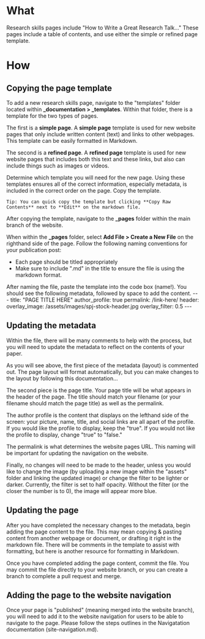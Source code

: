 # What

Research skills pages include "How to Write a Great Research Talk..." <add other pages here.> These pages include a table of contents, and use either the simple or refined page template. 


# How

## Copying the page template

To add a new research skills page, navigate to the "templates" folder located  within **_documentation > _templates**. Within that folder, there is a template for the two types of pages. 

The first is a **simple page**. A **simple page** template is used for new website pages that only include written content (text) and links to other webpages. This template can be easily formatted in Markdown.

The second is a **refined page**. A **refined page** template is used for new website pages that includes both this text and these links, but also can include things such as images or videos.

Determine which template you will need for the new page. Using these templates ensures all of the correct information, especially metadata, is included in the correct order on the page. Copy the template.

    Tip: You can quick copy the template but clicking **Copy Raw Contents** next to **Edit** on the markdown file. 

After copying the template, navigate to the **_pages** folder within the main branch of the website. 

When within the **_pages** folder, select **Add File > Create a New File** on the righthand side of the page. Follow the following naming conventions for your publication post:
- Each page should be titled appropriately  
- Make sure to include ".md" in the title to ensure the file is using the markdown format.

After naming the file, paste the template into the code box (name!). You should see the following metadata, followed by space to add the content.
    ---
    <!--# layout -->
    title: "PAGE TITLE HERE"
    author_profile: true
    permalink: /link-here/
    header:
        overlay_image: /assets/images/spj-stock-header.jpg 
        overlay_filter: 0.5
    ---


## Updating the metadata

Within the file, there will be many comments to help with the process, but you will need to update the metadata to reflect on the contents of your paper.

As you will see above, the first piece of the metadata (layout) is commented out. The page layout will format automatically, but you can make changes to the layout by following this documentation...

The second piece is the page title. Your page title will be what appears in the header of the page. The title should match your filename (or your filename should match the page title) as well as the permalink.

The author profile is the content that displays on the lefthand side of the screen: your picture, name, title, and social links are all apart of the profile. If you would like the profile to display, keep the "true". If you would not like the profile to display, change "true" to "false." 

The permalink is what determines the website pages URL. This naming will be important for updating the navigation on the website. 

Finally, no changes will need to be made to the header, unless you would like to change the image (by uploading a new image within the "assets" folder and linking the updated image) or change the filter to be lighter or darker. Currently, the filter is set to half opacity. Without the filter (or the closer the number is to 0), the image will appear more blue. 


## Updating the page

After you have completed the necessary changes to the metadata, begin adding the page content to the file. This may mean copying & pasting content from another webpage or document, or drafting it right in the markdown file. There will be comments in the template to assist with formatting, but here is another resource for formatting in Markdown.

Once you have completed adding the page content, commit the file. You may commit the file directly to your website branch, or you can create a branch to complete a pull request and merge. 


## Adding the page to the website navigation

Once your page is "published" (meaning merged into the website branch), you will need to add it to the website navigation for users to be able to navigate to the page. Please follow the steps outlines in the Navigatation documentation (site-navigation.md).

